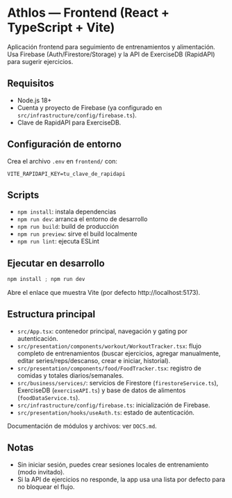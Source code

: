 # Athlos — Frontend (React + TypeScript + Vite)

Aplicación frontend para seguimiento de entrenamientos y alimentación. Usa Firebase (Auth/Firestore/Storage) y la API de ExerciseDB (RapidAPI) para sugerir ejercicios.

## Requisitos
- Node.js 18+
- Cuenta y proyecto de Firebase (ya configurado en `src/infrastructure/config/firebase.ts`).
- Clave de RapidAPI para ExerciseDB.

## Configuración de entorno
Crea el archivo `.env` en `frontend/` con:

```
VITE_RAPIDAPI_KEY=tu_clave_de_rapidapi
```

## Scripts
- `npm install`: instala dependencias
- `npm run dev`: arranca el entorno de desarrollo
- `npm run build`: build de producción
- `npm run preview`: sirve el build localmente
- `npm run lint`: ejecuta ESLint

## Ejecutar en desarrollo
```powershell
npm install ; npm run dev
```
Abre el enlace que muestra Vite (por defecto http://localhost:5173).

## Estructura principal
- `src/App.tsx`: contenedor principal, navegación y gating por autenticación.
- `src/presentation/components/workout/WorkoutTracker.tsx`: flujo completo de entrenamientos (buscar ejercicios, agregar manualmente, editar series/reps/descanso, crear e iniciar, historial).
- `src/presentation/components/food/FoodTracker.tsx`: registro de comidas y totales diarios/semanales.
- `src/business/services/`: servicios de Firestore (`firestoreService.ts`), ExerciseDB (`exerciseAPI.ts`) y base de datos de alimentos (`foodDataService.ts`).
- `src/infrastructure/config/firebase.ts`: inicialización de Firebase.
- `src/presentation/hooks/useAuth.ts`: estado de autenticación.

Documentación de módulos y archivos: ver `DOCS.md`.

## Notas
- Sin iniciar sesión, puedes crear sesiones locales de entrenamiento (modo invitado).
- Si la API de ejercicios no responde, la app usa una lista por defecto para no bloquear el flujo.
